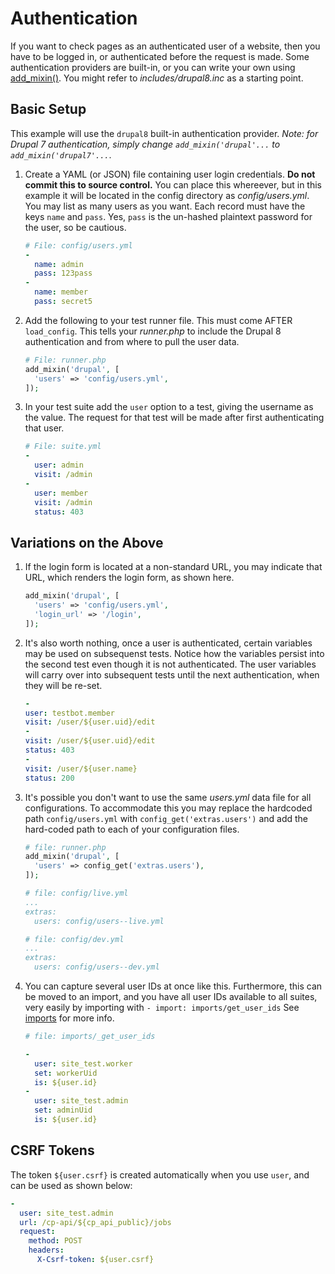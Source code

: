 <!--
id: authentication
tags: ''
-->

# Authentication

If you want to check pages as an authenticated user of a website, then you have to be logged in, or authenticated before the request is made. Some authentication providers are built-in, or you can write your own using  [add_mixin()](@options). You might refer to _includes/drupal8.inc_ as a starting point.

## Basic Setup

This example will use the `drupal8` built-in authentication provider. _Note: for Drupal 7 authentication, simply change `add_mixin('drupal'...` to `add_mixin('drupal7'...`_.

1. Create a YAML (or JSON) file containing user login credentials.  **Do not commit this to source control.** You can place this whereever, but in this example it will be located in the config directory as _config/users.yml_. You may list as many users as you want. Each record must have the keys `name` and `pass`. Yes, `pass` is the un-hashed plaintext password for the user, so be cautious.

    ```yaml
    # File: config/users.yml
    -
      name: admin
      pass: 123pass
    -
      name: member
      pass: secret5
    ```

2. Add the following to your test runner file.  This must come AFTER `load_config`.  This tells your _runner.php_ to include the Drupal 8 authentication and from where to pull the user data.

    ```php
    # File: runner.php
    add_mixin('drupal', [
      'users' => 'config/users.yml',
    ]); 
    ```

4. In your test suite add the `user` option to a test, giving the username as the value. The request for that test will be made after first authenticating that user.

   ```yaml
   # File: suite.yml
   -
     user: admin
     visit: /admin
   -
     user: member
     visit: /admin
     status: 403

   ```

## Variations on the Above

1. If the login form is located at a non-standard URL, you may indicate that URL, which renders the login form, as shown here.

    ```php
    add_mixin('drupal', [
      'users' => 'config/users.yml',
      'login_url' => '/login',
    ]); 
    ```

2. It's also worth nothing, once a user is authenticated, certain variables may be used on subsequenst tests. Notice how the variables persist into the second test even though it is not authenticated. The user variables will carry over into subsequent tests until the next authentication, when they will be re-set.

   ```yaml
   -
   user: testbot.member
   visit: /user/${user.uid}/edit
   -
   visit: /user/${user.uid}/edit
   status: 403
   -
   visit: /user/${user.name}
   status: 200
   ```
3. It's possible you don't want to use the same _users.yml_ data file for all configurations. To accommodate this you may replace the hardcoded path `config/users.yml` with `config_get('extras.users')` and add the hard-coded path to each of your configuration files.

   ```php
   # file: runner.php
   add_mixin('drupal', [
     'users' => config_get('extras.users'),
   ]); 
   ```

   ```yaml
   # file: config/live.yml
   ...
   extras:
     users: config/users--live.yml
   ```

   ```yaml
   # file: config/dev.yml
   ...
   extras:
     users: config/users--dev.yml
   ```
4. You can capture several user IDs at once like this. Furthermore, this can be moved to an import, and you have all user IDs available to all suites, very easily by importing with `- import: imports/get_user_ids`  See [imports](@plugin_import) for more info.

   ```yaml
   # file: imports/_get_user_ids
   
   -
     user: site_test.worker
     set: workerUid
     is: ${user.id}
   -
     user: site_test.admin
     set: adminUid
     is: ${user.id}
   ```

## CSRF Tokens

The token `${user.csrf}` is created automatically when you use `user`, and can be used as shown below:

```yaml
-
  user: site_test.admin
  url: /cp-api/${cp_api_public}/jobs
  request:
    method: POST
    headers:
      X-Csrf-token: ${user.csrf}
```
